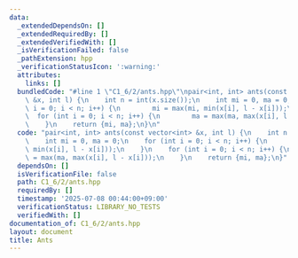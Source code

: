```yaml
---
data:
  _extendedDependsOn: []
  _extendedRequiredBy: []
  _extendedVerifiedWith: []
  _isVerificationFailed: false
  _pathExtension: hpp
  _verificationStatusIcon: ':warning:'
  attributes:
    links: []
  bundledCode: "#line 1 \"C1_6/2/ants.hpp\"\npair<int, int> ants(const vector<int>\
    \ &x, int l) {\n    int n = int(x.size());\n    int mi = 0, ma = 0;\n    for (int\
    \ i = 0; i < n; i++) {\n        mi = max(mi, min(x[i], l - x[i]));\n    }\n  \
    \  for (int i = 0; i < n; i++) {\n        ma = max(ma, max(x[i], l - x[i]));\n\
    \    }\n    return {mi, ma};\n}\n"
  code: "pair<int, int> ants(const vector<int> &x, int l) {\n    int n = int(x.size());\n\
    \    int mi = 0, ma = 0;\n    for (int i = 0; i < n; i++) {\n        mi = max(mi,\
    \ min(x[i], l - x[i]));\n    }\n    for (int i = 0; i < n; i++) {\n        ma\
    \ = max(ma, max(x[i], l - x[i]));\n    }\n    return {mi, ma};\n}"
  dependsOn: []
  isVerificationFile: false
  path: C1_6/2/ants.hpp
  requiredBy: []
  timestamp: '2025-07-08 00:44:00+09:00'
  verificationStatus: LIBRARY_NO_TESTS
  verifiedWith: []
documentation_of: C1_6/2/ants.hpp
layout: document
title: Ants
---
```


